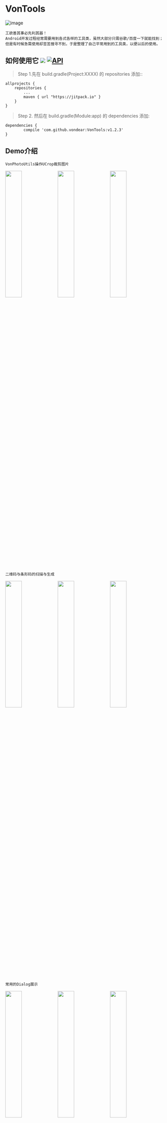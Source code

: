 # VonTools![image](https://github.com/vondear/VonTools/raw/master/miku.png)    工欲善其事必先利其器！    Android开发过程经常需要用到各式各样的工具类，虽然大部分只需谷歌/百度一下就能找到；    但是有时候急需使用却苦苦搜寻不到，于是整理了自己平常用到的工具类，以便以后的使用。## 如何使用它 [![](https://jitpack.io/v/vondear/VonTools.svg)](https://jitpack.io/#vondear/VonTools)  [![API](https://img.shields.io/badge/API-14%2B-blue.svg?style=flat)](https://android-arsenal.com/api?level=14)> Step 1.先在 build.gradle(Project:XXXX) 的 repositories 添加::	allprojects {		repositories {			...			maven { url "https://jitpack.io" }		}	}> Step 2. 然后在 build.gradle(Module:app) 的 dependencies 添加:	dependencies {	        compile 'com.github.vondear:VonTools:v1.2.3'	}## Demo介绍```VonPhotoUtils操作UCrop裁剪图片```<img src="screenshot_1.jpg" width="32%"> <img src="screenshot_8.jpg" width="32%"> <img src="screenshot_9.jpg" width="32%">```二维码与条形码的扫描与生成```<img src="screenshot_2.jpg" width="32%">  <img src="screenshot_3.jpg" width="32%"> <img src="screenshot_10.jpg" width="32%"> ```常用的Dialog展示```<img src="screenshot_5.jpg" width="32%"> <img src="screenshot_6.jpg" width="32%"> <img src="screenshot_7.jpg" width="32%">```App的检测更新与安装```<img src="screenshot_4.jpg" width="32%">## 功能模块介绍> 常用功能 -> VonUtils.java    hideKeyboard                : 点击隐藏软键盘    countDown                   : 倒计时(获取验证码倒计时)    showToast                   : 封装了Toast的方法    fixListViewHeight           : 手动计算出listView的高度，但是不再具有滚动效果    createQRImage               : 生成二维码    drawLinecode                : 生成条形码    Md5                         : 生成MD5加密32位字符串    > 崩溃相关 -> VonCrashUtils.java        getInstance                 : 获取单例    init                        : 初始化    使用方法：        在Application中初始化 VonCrashUtils.getInstance().init(this);    > 图像操作相关 -> VonImageUtils.java    单位转换    dp2px                       : dp转px    dip2px                      : dip转px    px2dp                       : px转dp    px2dip                      : px转dip    sp2px                       : sp转px    px2sp                       : px转sp        图片处理相关    bitmap2Bytes                : bitmap转byteArr    bytes2Bitmap                : byteArr转bitmap    drawable2Bitmap             : drawable转bitmap    bitmap2Drawable             : bitmap转drawable    drawable2Bytes              : drawable转byteArr    bytes2Drawable              : byteArr转drawable    calculateInSampleSize       : 计算采样大小    getBitmap                   : 从文件/InputStream流/resId中获取bitmap    scale                       : 缩放图片    clip                        : 裁剪图片    skew                        : 倾斜图片    rotate                      : 旋转图片    getRotateDegree             : 获取图片旋转角度    toRound                     : 转为圆形图片    toRoundCorner               : 转为圆角图片    fastBlur                    : 快速模糊    renderScriptBlur            : renderScript模糊图片(API大于17)    stackBlur                   : stack模糊图片    addFrame                    : 添加颜色边框    addReflection               : 添加倒影    addTextWatermark            : 添加文字水印    addImageWatermark           : 添加图片水印    toAlpha                     : 转为alpha位图    toGray                      : 转为灰度图片    save                        : 保存图片    isImage                     : 根据文件名判断文件是否为图片    getImageType                : 获取图片类型        图片压缩有关    compressByScale             : 按缩放压缩    compressByQuality           : 按质量压缩    compressBySampleSize        : 按采样大小压缩        GetLocalOrNetBitmap         : 得到本地或者网络上的bitmap    getColorByInt               : 将16进制的颜色转化成10进制    FilpAnimation               : 界面翻转动画    > 数据处理相关 -> VonDataUtils.java    数据的判断    isNullString                ：判断字符串是否为空 为空即true    isEmpty                     : 判断对象是否为空 为空即true    isInteger                   ：判断字符串是否是整数    isDouble                    ：判断字符串是否是浮点数    isNumber                    ：判断字符串是否是数字    getAstro                    ：根据日期判断星座        数据的转换    stringToInt                 ：字符串转换成整数 ,转换失败将会 return 0;    stringToLong                ：字符串转换成long ,转换失败将会 return 0;    stringToDouble              ：字符串转换成double ,转换失败将会 return 0;    simpleDateFormat            ：将date转换成format格式的日期    Date2Timestamp              ： 将日期字符串 按照 指定的格式 转换成 DATE    getDate                     ：时间戳  转换成 指定格式的日期    string2Timestamp            ：将 yyyy年MM月dd日 转换成 时间戳    getCurrentDateTime          ：获取当前日期时间 / 得到今天的日期    getYestoryDate              ：得到昨天的日期    formatTime                  ：视频时间 转换成 "mm:ss"    formatSeconds               ："mm:ss" 转换成 视频时间    getDaysByYearMonth          ：根据年 月 获取对应的月份 天数    StringToInputStream         ：字符串转InputStream    upperFirstLetter            ：首字母大写    lowerFirstLetter            ：首字母小写    reverse                     ：反转字符串    toDBC                       ：转化为半角字符    toSBC                       ：转化为全角字符    oneCn2ASCII                 ：单个汉字转成ASCII码    oneCn2PY                    ：单个汉字转成拼音    getPYFirstLetter            ：获得第一个汉字首字母    cn2PY                       ：中文转拼音    bytes2HexString             ：byteArr转hexString    hexString2Bytes             ：hexString转byteArr    hex2Dec                     ：hexChar转int    chars2Bytes                 ：charArr转byteArr    bytes2Chars                 ：byteArr转charArr    byte2Size                   ：字节数转以unit为单位的size    size2Byte                   ：以unit为单位的size转字节数    byte2FitSize                ：字节数转合适大小    input2OutputStream          ：inputStream转outputStream    output2InputStream          ：outputStream转inputStream    inputStream2Bytes           ：inputStream转byteArr    bytes2InputStream           ：byteArr转inputStream    outputStream2Bytes          ：outputStream转byteArr    bytes2OutputStream          ：outputStream转byteArr    inputStream2String          ：inputStream转string按编码    string2InputStream          ：string转inputStream按编码    outputStream2String         ：outputStream转string按编码    string2OutputStream         ：string转outputStream按编码        正则判断    isMobile                    ：判断是否为真实手机号    isMobileSimple              ：验证手机号（简单）    isMobileExact               ：验证手机号（精确）    isTel                       ：验证电话号码    isBankCard                  ：验证银卡卡号    validateIdCard              ：15位和18位身份证号码的正则表达式 身份证验证    isIDCard15                  ：验证身份证号码15位    isIDCard18                  ：验证身份证号码18位    isEmail                     ：验证邮箱    isURL                       ：验证URL    isChz                       ：验证汉字    isUsername                  ：验证用户名    isDate                      ：验证yyyy-MM-dd格式的日期校验，已考虑平闰年    isIP                        ：验证IP地址    isMatch                     ：string是否匹配regex    stringFormat                : String.Format方法的封装        hideMobilePhone             ：隐藏手机中间4位号码    formatCard                  ：格式化银行卡 隐藏中间8位号码    formatCardEndFour           ：获取银行卡后四位    format2Decimals             ：将字符串格式化为带两位小数的字符串    > Activity -> VonActivityUtils.java    isExistActivity             : 判断是否存在指定Activity    launchActivity              : 打开指定的Activity    skipActivity                : 跳转到指定Activity    skipActivityAndFinish       : 跳转到指定Activity并关闭当前Activity    getLauncherActivity         : 获取launcher activity    > App -> VonAppUtils.java    InstallAPK                  ：安装APK    installApp                  : 安装App（支持6.0）    installAppSilent            : 静默安装App    uninstallApp                : 卸载App    uninstallAppSilent          : 静默卸载App    isAppRoot                   : 判断App是否有root权限    launchApp                   : 打开App    getAppPackageName           : 获取App包名    getAppDetailsSettings       : 获取App具体设置    getAppName                  : 获取App名称    getAppIcon                  : 获取App图标    getAppPath                  : 获取App路径    getAppVersionName           : 获取App版本号    getAppVersionCode           : 获取App版本码    isSystemApp                 : 判断App是否是系统应用    isAppDebug                  : 判断App是否是Debug版本    getAppSignature             : 获取App签名    getAppSignatureSHA1         : 获取应用签名的的SHA1值    isInstallApp                : 判断App是否安装    getAppInfo                  : 获取当前App信息    getBean                     : 得到AppInfo的Bean    getAllAppsInfo              : 获取所有已安装App信息    isAppBackground             ：判断当前App处于前台还是后台    > 状态栏相关 -> VonBarUtils.java    setTransparentStatusBar     : 设置透明状态栏(api大于19方可使用)    hideStatusBar               : 隐藏状态栏    noTitle                     ：隐藏Title    FLAG_FULLSCREEN             : 设置全屏    getStatusBarHeight          : 获取状态栏高度    isStatusBarExists           : 判断状态栏是否存在    getActionBarHeight          : 获取ActionBar高度    showNotificationBar         : 显示通知栏    hideNotificationBar         : 隐藏通知栏    invokePanels                : 反射唤醒通知栏    > 照相机相关 -> VonCameraUtils.java        getOpenCameraIntent         : 获取打开照程序界面的Intent    getImagePickerIntent        : 获取[跳转至相册选择界面,并跳转至裁剪界面，可以指定是否缩放裁剪区域]的Intent    getCameraIntent             : 获取[跳转至相册选择界面,并跳转至裁剪界面，默认可缩放裁剪区域]的Intent    getCropImageIntent          : 获取[跳转至裁剪界面]的Intent    getChoosedImage             : 获得选中相册的图片    getChoosedImagePath         : 获得选中相册的图片路径    getTakePictureFile          : 获取拍照之后的照片文件（JPG格式）    > 常量相关 -> VonConstUtils.java    存储相关常量    BYTE                        : Byte与Byte的倍数    KB                          : KB与Byte的倍数    MB                          : MB与Byte的倍数    GB                          : GB与Byte的倍数        时间相关常量    MSEC                        : 毫秒与毫秒的倍数    SEC                         : 秒与毫秒的倍数    MIN                         : 分与毫秒的倍数    HOUR                        : 时与毫秒的倍数    DAY                         : 天与毫秒的倍数        正则相关常量    REGEX_MOBILE_SIMPLE         : 手机号（简单）    REGEX_MOBILE_EXACT          : 手机号（精确）    REGEX_TEL                   : 电话号码    REGEX_IDCARD15              : 身份证号码15位    REGEX_IDCARD18              ：身份证号码18位    REGEX_EMAIL                 ：邮箱    REGEX_URL                   ：URL    REGEX_CHZ                   ：汉字    REGEX_USERNAME              ：用户名，取值范围为a-z,A-Z,0-9,"_",汉字，不能以"_"结尾,用户名必须是6-20位    REGEX_DATE                  ：yyyy-MM-dd格式的日期校验，已考虑平闰年    REGEX_IP                    ：IP地址    > 编码解码相关工具类 -> VonEncodeUtils.java        urlEncode                   ：URL编码    urlDecode                   ：URL解码    base64Encode                ：Base64编码    base64Encode2String         ：Base64编码    base64Decode                ：Base64解码    base64UrlSafeEncode         ：Base64URL安全编码    htmlEncode                  ：Html编码    htmlDecode                  ：Html解码    > 加密解密相关的工具类 -> VonEncryptUtils.java        哈希加密相关    encryptMD2ToString          ：MD2加密    encryptMD2                  ：MD2加密    encryptMD5ToString          ：MD5加密    encryptMD5                  ：MD5加密    encryptMD5File2String       ：MD5加密文件    encryptMD5File              ：MD5加密文件    encryptSHA1ToString         ：SHA1加密    encryptSHA1                 ：SHA1加密    encryptSHA224ToString       ：SHA224加密    encryptSHA224               ：SHA224加密    encryptSHA256ToString       ：SHA256加密    encryptSHA256               ：SHA256加密    encryptSHA384ToString       ：SHA384加密    encryptSHA384               ：SHA384加密    encryptSHA512ToString       ：SHA512加密    encryptSHA512               ：SHA512加密    encryptAlgorithm            ：对data进行algorithm算法加密        DES加密相关    DESTemplet                  ：DES加密    encryptDES                  ：DES加密    encryptDES2Base64           ：DES加密后转为Base64编码    encryptDES2HexString        ：DES加密后转为16进制    decryptBase64DES            ：DES解密Base64编码密文    decryptHexStringDES         ：DES解密16进制密文    decryptDES                  ：DES解密        3DES加密相关    encrypt3DES2Base64          ：3DES加密后转为Base64编码    encrypt3DES2HexString       ：3DES加密后转为16进制    encrypt3DES                 ：3DES加密    decryptBase64_3DES          ：3DES解密Base64编码密文    decryptHexString3DES        ：3DES解密16进制密文    decrypt3DES                 ：3DES解密        AES加密相关    encryptAES2Base64           ：AES加密后转为Base64编码    encryptAES2HexString        ：AES加密后转为16进制    encryptAES                  ：AES加密    decryptBase64AES            ：AES解密Base64编码密文    decryptHexStringAES         ：AES解密16进制密文    decryptAES                  ：AES解密    > 文件操作相关 -> VonFileUtils.java    SD卡操作    getRootPath                 : 得到SD卡根目录    getCecheFolder              ：获取本应用图片缓存目录    isSDCardEnable              ：判断SD卡是否打开    getSDCardPath               ：获取SD卡路径    getDataPath                 ：获取SD卡Data路径    getFreeSpace                ：获取SD卡剩余空间    sdCardIsAvailable           ：SD卡是否可用        fileExists                  ：文件或者文件夹是否存在    delAllFile                  ：删除指定文件夹下所有文件, 不保留文件夹.    copy                        ：文件复制(文件路径)    copyFile                    ：复制文件(文件/InputStream流)    copyFolder                  ：复制整个文件夹内    renameFile                  ：重命名文件    getSDCardAvailaleSize       ：获取磁盘可用空间    getDirSize                  ：获取某个目录可用大小    getFileAllSize              ：获取文件或者文件夹大小    initFile                    ：创建一个文件    initDirectory               ：创建一个文件夹    saveFile                    ：保存InputStream流到文件    saveFileUTF8                ：用UTF8保存一个文件    getFileUTF8                 ：用UTF8读取一个文件    getFileIntent               ：得到一个文件Intent    getDiskCacheDir             ：获取缓存目录    getDiskFileDir              ：获取缓存视频文件目录    mergeFiles                  ：多个文件拼接合并    getNativeM3u                ：将在线的m3u8替换成本地的m3u8    write                       ：将字符串 保存成 文件    TextToFile                  ：传入文件名以及字符串, 将字符串信息保存到文件中    GetAllFileName              ：获取 搜索的路径 下的 所有 后缀 的文件    readFileByLines             ：以行为单位读取文件，常用于读面向行的格式化文件    getFileByPath               ：根据文件路径获取文件    isFileExists                ：判断文件是否存在    isDir                       ：判断是否是目录    isFile                      ：判断是否是文件    createOrExistsDir           ：判断目录是否存在，不存在则判断是否创建成功    createOrExistsFile          ：判断文件是否存在，不存在则判断是否创建成功    createFileByDeleteOldFile   ：判断文件是否存在，存在则在创建之前删除    copyOrMoveDir               ：复制或移动目录    copyOrMoveFile              ：复制或移动文件    copyDir                     ：复制目录    copyFile                    ：复制文件    moveDir                     ：移动目录    moveFile                    ：移动文件    deleteDir                   ：删除目录    deleteFile                  ：删除文件        listFilesInDir              ：获取目录下所有文件    listFilesInDirWithFilter    ：获取目录下所有后缀名为suffix的文件    searchFileInDir             ：获取目录下指定文件名的文件包括子目录    writeFileFromIS             ：将输入流写入文件    writeFileFromString         ：将字符串写入文件    readFile2List               ：指定编码按行读取文件到List    readFile2String             ：指定编码按行读取文件到字符串中    readFile2Bytes              ：指定编码按行读取文件到字符数组中    getFileCharsetSimple        ：简单获取文件编码格式    getFileLines                ：获取文件行数    getFileSize                 ：获取文件大小    getFileMD5                  ：获取文件的MD5校验码    closeIO                     ：关闭IO    getDirName                  ：获取全路径中的最长目录    getFileName                 ：获取全路径中的文件名    getFileNameNoExtension      ：获取全路径中的不带拓展名的文件名    getFileExtension            ：获取全路径中的文件拓展名        清除数据    cleanInternalCache          : 清除内部缓存    cleanInternalFiles          : 清除内部文件    cleanInternalDbs            : 清除内部数据库    cleanInternalDbByName       : 根据名称清除数据库    cleanInternalSP             : 清除内部SP    cleanExternalCache          : 清除外部缓存    cleanCustomCache            : 清除自定义目录下的文件    > 剪贴板相关 -> VonClipboardUtils.java    copyText                    : 复制文本到剪贴板    getText                     : 获取剪贴板的文本    copyUri                     : 复制uri到剪贴板    getUri                      : 获取剪贴板的uri    copyIntent                  : 复制意图到剪贴板    getIntent                   : 获取剪贴板的意图    > 进程相关 -> VonProcessUtils.java    getForegroundProcessName    : 获取前台线程包名    getAllBackgroundProcesses   : 获取后台服务进程    killAllBackgroundProcesses  : 杀死所有后台服务进程    killBackgroundProcesses     : 杀死后台服务进程    > Intent相关 -> VonIntentUtils.java    getInstallAppIntent         : 获取安装App(支持6.0)的意图    getUninstallAppIntent       : 获取卸载App的意图    getLaunchAppItent           : 获取打开App的意图    getAppInfoIntent            : 获取App信息的意图    getShareInfoIntent          : 获取App信息分享的意图    getIntentByPackageName      : 根据包名获取意图    getComponentNameIntent      : 获取其他应用的Intent    > 键盘相关 -> VonKeyboardUtils.java    hideSoftInput               : 动态隐藏软键盘    showSoftInput               : 动态显示软键盘    toggleSoftInput             : 切换键盘显示与否状态    > 网络相关 -> VonNetUtils.java    ping                        : 判断是否有外网连接    isWifiEnabled               : 判断WIFI是否打开    is3rd                       : 判断是否为3G网络    isWifi                      : 判断网络连接方式是否为WIFI    isNetworkAvailable          : 判断网络连接是否可用    isGpsEnabled                : GPS是否打开    getNetWork                  : 获取当前网络状态    openWirelessSettings        : 打开网络设置界面    getActiveNetworkInfo        : 获取活动网络信息    isAvailable                 : 判断网络是否可用    isConnected                 : 判断网络是否连接    is4G                        : 判断网络是否是4G    isWifiConnected             : 判断wifi是否连接状态    getNetworkOperatorName      : 获取移动网络运营商名称    getPhoneType                : 获取移动终端类型    getNetWorkType              : 获取当前的网络类型    getNetWorkTypeName          : 获取当前的网络类型名称    > 图片获取相关 -> VonPhotoUtils.java    openCameraImage             : 调用系统相机    openLocalImage              : 调用系统相册    cropImage                   : 裁剪图片    createImagePathUri          : 创建一条图片地址uri,用于保存拍照后的照片    getRealFilePath             : 获取图片uri的真实文件地址> Service相关 -> VonServiceUtils.java    isRunningService            : 获取服务是否开启    > Shell相关 -> VonShellUtils.java    isRoot                      : 判断设备是否root    execCmd                     : 是否是在root下执行命令    > SharedPreferences相关 -> VonSPUtils.java    putContent                  : 单条方式存入SharedPreferences    getContent                  : 获取标记为tag的值    putJSONCache                : 存放JSON缓存数据    readJSONCache               : 读取JSON缓存数据    clearPreference             : 清除指定的信息(若为null 则删除name下所有的键值)    > 时间相关 -> VonTimeUtils.java        milliseconds2String         : 将时间戳转为时间字符串    string2Milliseconds         : 将时间字符串转为时间戳    string2Date                 : 将时间字符串转为Date类型    date2String                 : 将Date类型转为时间字符串    date2Milliseconds           : 将Date类型转为时间戳    milliseconds2Date           : 将时间戳转为Date类型    milliseconds2Unit           : 毫秒时间戳单位转换    getIntervalTime             : 获取两个时间差    getCurTimeMills             : 获取当前时间戳    getCurTimeString            : 获取当前时间字符串    getCurTimeDate              : 获取当前时间    getIntervalByNow            : 获取与当前时间的差    isLeapYear                  : 判断闰年        > 压缩相关 -> VonZipUtils.java    zipFiles                    : 批量压缩文件    zipFile                     : 压缩文件    unzipFiles                  : 批量解压文件    unzipFile                   : 解压文件    unzipFileByKeyword          : 解压带有关键字的文件    getFilesPath                : 获取压缩文件中的文件路径链表    getComments                 : 获取压缩文件中的注释链表    getEntries                  : 获取压缩文件中的文件对象    > 线程池相关工具类 -> VonThreadPoolUtils.java    VonThreadPoolUtils          ：ThreadPoolUtils构造函数    execute                     ：在未来某个时间执行给定的命令(链表)    shutDown                    ：待以前提交的任务执行完毕后关闭线程池    shutDownNow                 ：试图停止所有正在执行的活动任务    isShutDown                  ：判断线程池是否已关闭    isTerminated                ：关闭线程池后判断所有任务是否都已完成    awaitTermination            ：请求关闭、发生超时或者当前线程中断    submit                      ：提交一个Runnable任务用于执行    invokeAll                   ：执行给定的任务    invokeAny                   ：执行给定的任务    schedule                    ：延迟执行Runnable命令    scheduleWithFixedRate       ：延迟并循环执行命令    scheduleWithFixedDelay      ：延迟并以固定休息时间循环执行命令      > 设备工具类 -> VonDeviceUtils.java        屏幕相关    getScreenHeight             ：得到屏幕的高    getScreenWidth              ：得到屏幕的宽    getScreenWidths             ：得到设备屏幕的宽度    getScreenHeights            ：得到设备屏幕的高度    getScreenDensity            ：得到设备的密度        setLandscape                ：设置屏幕为横屏    setPortrait                 ：设置屏幕为竖屏    isLandscape                 ：判断是否横屏    isPortrait                  ：判断是否竖屏    getScreenRotation           ：获取屏幕旋转角度    captureWithStatusBar        ：获取当前屏幕截图，包含状态栏    captureWithoutStatusBar     ：获取当前屏幕截图，不包含状态栏    getDisplayMetrics           ：获取DisplayMetrics对象    isScreenLock                ：判断是否锁屏        硬件信息相关    getUniqueSerialNumber       ：获取手机唯一标识序列号    getIMEI                     ：获取设备的IMEI    getIMSI                     ：获取设备的IMSI    getDeviceSoftwareVersion    ：获取设备的软件版本号    getLine1Number              ：获取手机号    getNetworkCountryIso        ：获取ISO标准的国家码，即国际长途区号    getNetworkOperator          ：获取设备的 MCC + MNC    getNetworkOperatorName      ：获取(当前已注册的用户)的名字    getNetworkType              ：获取当前使用的网络类型    getPhoneType                ：获取手机类型    getSimCountryIso            ：获取SIM卡的国家码    getSimOperator              ：获取SIM卡提供的移动国家码和移动网络码.5或6位的十进制数字    getSimOperatorName          ：获取服务商名称    getSimSerialNumber          ：获取SIM卡的序列号    getSimState                 ：获取SIM的状态信息    getSubscriberId             ：获取唯一的用户ID    getVoiceMailNumber          ：获取语音邮件号码    getAndroid_id               ：获取ANDROID ID    getBuildBrandModel          ：获取设备型号，如MI2SC    getBuildBrand               ：获取设备品牌名称    getBuildMANUFACTURER        ：获取设备厂商，如Xiaomi    getSerialNumber             ：获取序列号    getAppVersionNo             ：获取App版本号    getAppVersionName           ：获取App版本名称    checkPermission             ：检查权限    getDeviceInfo               ：获取设备信息    ThroughArray                ：遍历LOG输出HashMap    getMacAddress               ：获取设备MAC地址        手机操作相关    isPhone                     ：判断设备是否是手机    getPhoneStatus              ：获取手机状态信息    dial                        ：跳至填充好phoneNumber的拨号界面    callPhone                   ：拨打电话    sendSms                     ：发送短信    getAllContactInfo           ：获取手机联系人    getContantNum               ：打开手机联系人界面点击联系人后便获取该号码    getAllSMS                   ：获取手机短信并保存到xml中